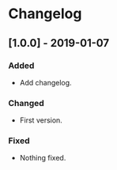 # Changelog

## [1.0.0] - 2019-01-07

### Added
- Add changelog.

### Changed
- First version.

### Fixed
- Nothing fixed.
